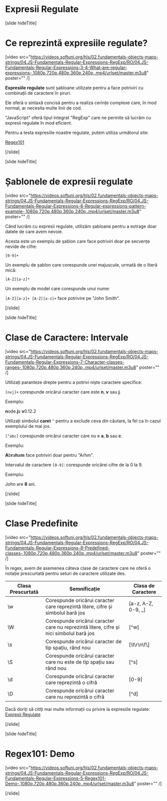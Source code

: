 # Expresii Regulate

[slide hideTitle]
# Ce reprezintă expresiile regulate?

[video src="https://videos.softuni.org/hls/02.fundamentals-objects-maps-strings/04.JS-Fundamentals-Regular-Expressions-RegExp/RO/04.JS-Fundamentals-Regular-Expressions-3-4-What-are-regular-expressions-,1080p,720p,480p,360p,240p,.mp4/urlset/master.m3u8" poster="" /]

**Expresiile regulate** sunt șabloane utilizate pentru a face potriviri cu combinații de caractere în șiruri.

Ele oferă o sintaxă concisă pentru a realiza cerințe complexe care, în mod normal, ar necesita multe linii de cod.

"JavaScript" oferă tipul integrat "RegExp" care ne permite să lucrăm cu expresii regulate în mod eficient.

Pentru a testa expresiile noastre regulate, putem utiliza următorul site:

[Regex101](www.regex101.com)

[/slide]

[slide hideTitle]
# Șablonele de expresii regulate

[video src="https://videos.softuni.org/hls/02.fundamentals-objects-maps-strings/04.JS-Fundamentals-Regular-Expressions-RegExp/RO/04.JS-Fundamentals-Regular-Expressions-6-Regular-expressions-pattern-example-,1080p,720p,480p,360p,240p,.mp4/urlset/master.m3u8" poster="" /]

Când lucrăm cu expresii regulate, utilizăm șabloane pentru a extrage doar datele de care avem nevoie.

Acesta este un exemplu de șablon care face potriviri doar pe secvențe nevide de cifre:

`[0-9]+`

Un exemplu de șablon care corespunde unei majuscule, urmată de o literă mică:

`[A-Z][a-z]*`

Un exemplu de model care corespunde unui nume:

`[A-Z][a-z]+ [A-Z][a-z]+` face potrivire pe "John Smith".

[/slide]

[slide hideTitle]
# Clase de Caractere: Intervale

[video src="https://videos.softuni.org/hls/02.fundamentals-objects-maps-strings/04.JS-Fundamentals-Regular-Expressions-RegExp/RO/04.JS-Fundamentals-Regular-Expressions-7-Character-classes-ranges-,1080p,720p,480p,360p,240p,.mp4/urlset/master.m3u8" poster="" /]

Utilizați paranteze drepte pentru a potrivi niște caractere specifice:

`[nvj]+` corespunde oricărui caracter care este **n**, **v** sau **j**.

Exemplu:

**n**ode.**j**s **v**0.12.2

Utilizați simbolul **caret** `^` pentru a exclude ceva din căutare, la fel ca în cazul exemplului de mai jos.

`[^abc]` corespunde oricărui caracter care nu e **a**, **b** sau **c**.

Exemplu:

**A**b**r**a**h**a**m** face potriviri doar pentru "Arhm".

Intervalul de caractere `[0-9]`: corespunde oricărei cifre de la 0 la 9.

Exemplu:

John are **8** ani.

[/slide]

[slide hideTitle]
# Clase Predefinite

[video src="https://videos.softuni.org/hls/02.fundamentals-objects-maps-strings/04.JS-Fundamentals-Regular-Expressions-RegExp/RO/04.JS-Fundamentals-Regular-Expressions-8-Predefined-classes-,1080p,720p,480p,360p,240p,.mp4/urlset/master.m3u8" poster="" /]

În regex, avem de asemenea câteva clase de caractere care ne oferă o notație prescurtată pentru seturi de caractere utilizate des.

| **Clasa Prescurtată** | **Semnificație** | **Clasa de Caractere** |
| --- | --- | --- |
| \w | Corespunde oricărui caracter care reprezintă litere, cifre și simbolul bară jos | \[a\-z\, A\-Z\, 0\-9\, \_\] |
| \W | Corespunde oricărui caracter care nu reprezintă litere, cifre și nici simbolul bară jos | \[\^w\] |
| \s | Corespunde oricărui caracter de tip spațiu, rând nou | \[\\t\\r\\n\\f\\] |
| \S | Corespunde oricărui caracter care nu este de tip spațiu sau rând nou | \[\^s\] |
| \d | Corespunde oricărui caracter care reprezintă o cifră | \[0\-9\] |
| \D | Corespunde oricărui caracter care nu reprezintă o cifră | \[\^d\] |

Dacă doriți să citiți mai multe informații cu privire la expresiile regulate: [Expresii Regulate](https://www.regular-expressions.info/)

[/slide]

[slide hideTitle]
# Regex101: Demo

[video src="https://videos.softuni.org/hls/02.fundamentals-objects-maps-strings/04.JS-Fundamentals-Regular-Expressions-RegExp/RO/04.JS-Fundamentals-Regular-Expressions-5-Regex101-Demo-,1080p,720p,480p,360p,240p,.mp4/urlset/master.m3u8" poster="" /]

[/slide]